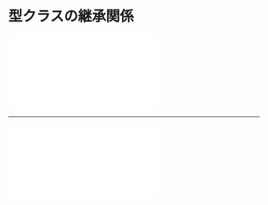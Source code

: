 # 型クラスの継承関係

<embed src="../diagram1.svg" type="image/svg+xml" />

<hr />

<embed src="../diagram2.svg" type="image/svg+xml" />

